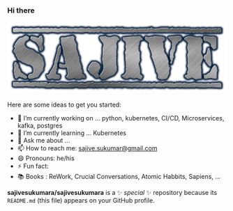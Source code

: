 ### Hi there

[![image](https://github.com/sajivesukumara/sajivesukumara/blob/main/sajive2.png)](https://github.com/sajivesukumar)




Here are some ideas to get you started:

- 🔭 I’m currently working on ... python, kubernetes, CI/CD, Microservices, kafka, postgres
- 🌱 I’m currently learning ... Kubernetes
- 💬 Ask me about ...
- 📫 How to reach me: sajive.sukumar@gmail.com  
- 😄 Pronouns: he/his
- ⚡ Fun fact:
- 📚 Books : ReWork, Crucial Conversations, Atomic Habbits, Sapiens, ...



**sajivesukumara/sajivesukumara** is a ✨ _special_ ✨ repository because its `README.md` (this file) appears on your GitHub profile.
